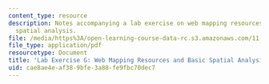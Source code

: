 ```yaml
---
content_type: resource
description: Notes accompanying a lab exercise on web mapping resources and basic
  spatial analysis.
file: /media/https%3A/open-learning-course-data-rc.s3.amazonaws.com/11-208-introduction-to-computers-in-public-management-ii-january-iap-2002/cae8ae4eaf389bfe3a88fe9fbc70dec7_notes07.pdf
file_type: application/pdf
resourcetype: Document
title: 'Lab Exercise G: Web Mapping Resources and Basic Spatial Analysis'
uid: cae8ae4e-af38-9bfe-3a88-fe9fbc70dec7
---
```

